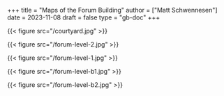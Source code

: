 +++
title = "Maps of the Forum Building"
author = ["Matt Schwennesen"]
date = 2023-11-08
draft = false
type = "gb-doc"
+++


{{< figure src="/courtyard.jpg" >}}

{{< figure src="/forum-level-2.jpg" >}}

{{< figure src="/forum-level-1.jpg" >}}

{{< figure src="/forum-level-b1.jpg" >}}

{{< figure src="/forum-level-b2.jpg" >}}
